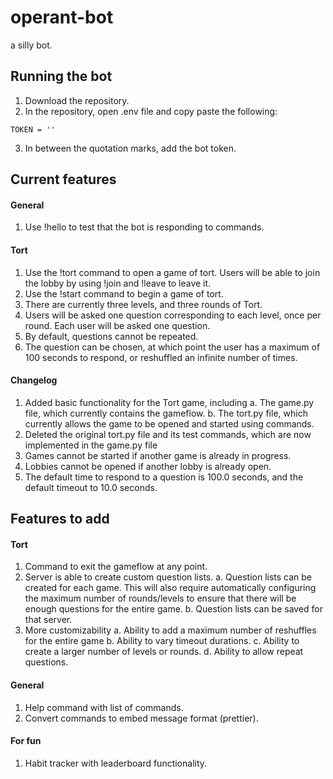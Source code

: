 # operant-bot

a silly bot.

## Running the bot

1) Download the repository.
2) In the repository, open .env file and copy paste the following:
```
TOKEN = ''
```
3) In between the quotation marks, add the bot token.

## Current features
#### General
1) Use !hello to test that the bot is responding to commands.

#### Tort
1) Use the !tort command to open a game of tort. Users will be able to join the lobby by using !join and !leave to leave it.
2) Use the !start command to begin a game of tort.
3) There are currently three levels, and three rounds of Tort. 
4) Users will be asked one question corresponding to each level, once per round. Each user will be asked one question. 
5) By default, questions cannot be repeated.
6) The question can be chosen, at which point the user has a maximum of 100 seconds to respond, or reshuffled an infinite number of times.

#### Changelog
1) Added basic functionality for the Tort game, including
a. The game.py file, which currently contains the gameflow.
b. The tort.py file, which currently allows the game to be opened and started using commands.
2) Deleted the original tort.py file and its test commands, which are now implemented in the game.py file
3) Games cannot be started if another game is already in progress.
4) Lobbies cannot be opened if another lobby is already open.
5) The default time to respond to a question is 100.0 seconds, and the default timeout to 10.0 seconds.

## Features to add
#### Tort
1) Command to exit the gameflow at any point.
2) Server is able to create custom question lists. 
a. Question lists can be created for each game. This will also require automatically configuring the maximum number of rounds/levels to ensure that there will be enough questions for the entire game.
b. Question lists can be saved for that server.
3) More customizability
a. Ability to add a maximum number of reshuffles for the entire game
b. Ability to vary timeout durations.
c. Ability to create a larger number of levels or rounds.
d. Ability to allow repeat questions.

#### General
1) Help command with list of commands.
2) Convert commands to embed message format (prettier).

#### For fun
1) Habit tracker with leaderboard functionality.
